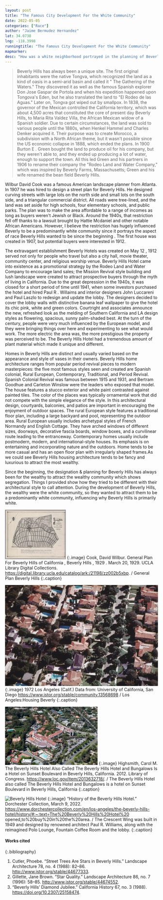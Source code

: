 ```yaml
---
layout: post
title: "The Famous City Development For the White Community"
date: 2022-05-05
categories: ["Race"]
author: "Jaime Bermudez Hernandez"
lat: 34.0738
lng: -118.3998
runningtitle: "The Famous City Development For the White Community"
mapmarker: 
desc: "How was a white neighborhood portrayed in the planning of Beverly Hills? Beverly Hills' early planning projected an image of whiteness through the city's general plan, houses, and general description, which then influenced property values."
---
```

 > Beverly Hills has always been a unique site. The first original inhabitants were the native Tongva, which recognized the land as a kind of oasis in a semi-arid basin and called it " The Gathering of the Waters." They discovered it as well as the famous Spanish explorer Don Jose Gaspar de Portola and when his expedition happened upon Tongova's Eden, but he also translated the land to "El Rodeo de las Aguas." Later on, Tongva got wiped out by smallpox. In 1838, the governor of the Mexican controlled the California territory, which was about 4,500 acres that constituted the core of present day Beverly Hills, to Maria Rita Valdez Villa, the African Mexican widow of a Spanish soldier. Due to certain circumstances, the land was sold to various people until the 1880s, when Henkel Hammel and Charles Denker acquired it. Their purpose was to create Morocco, a subdivision with a North African theme, but it wasn't possible since the US economic collapse in 1888, which ended the plans. In 1900 Burton E . Green bought the land to produce oil for his company, but they weren't able to, and they ended up producing a lot of water, enough to support the town. All this led Green and his partners in 1906 to rename their company the "Rodeo Land and Water Company," which was inspired by Beverly Farms, Massachusetts; Green and his wife renamed the bean field Beverly Hills. 
 > 
Wilbur David Cook was a famous American landscape planner from Atlanta. In 1907 he was hired to design a street plan for Beverly Hills. He designed curving streets with large lots on the north side and small lots on the south side, and a triangular commercial district. All roads were tree-lined, and the land was set aside for high schools, four elementary schools, and public parks. The plan was to make the area affordable to a range of incomes as long as buyers weren't Jewish or Black. Around the 1940s, that restriction fell off thanks to a lawsuit brought by Hattie Mcdaniel and other notable African Americans. However, I believe the restriction has hugely influenced Beverly to be a predominantly white community since it portrays the aspect of race Beverly Hills wanted to be since the beginning . The first house was created in 1907, but potential buyers were interested in 1912. 
>
The extravagant establishment Beverly Hotels was created on May 12 , 1912 served not only for people who travel but also a city hall, movie theater, community center, and religious worship venue. Beverly Hills Hotel came into existence as a promotional strategy by the Rodeo Land and Water Company to encourage land sales; the Mission Revival style building and lush landscape were created to attract prospective buyers through the myth of living in California. Due to the great depression in the 1940s, it was closed for a short period of time until 1941, when some investors purchased the hotel and hired Paul R . Willaims and interior designers John Luccareni and Paul Laszlo to redesign and update the lobby. The designers decided to cover the lobby walls with distinctive banana leaf wallpaper to give the hotel its chic pink, white and green colors. Courtright and associates announce the new, refreshed look as the melding of Southern California and LA design styles as flowering, spacious, sunny palm-shaded best. At the turn of the century, people were very much influenced by the European model, and they were bringing things over here and experimenting to see what would work. The more electric the area was, the more prestigious the property was perceived to be. The Beverly Hills Hotel had a tremendous amount of plant material which made it unique and different.
>
Homes in Beverly Hills are distinct and usually varied based on the appearance and style of vases in their owners. Beverly Hills home architecture ranges from popular period revival pieces to modern masterpieces: the five most famous styles seen and created  are Spanish colonial, Rural European, Contemporary, Traditional, and Period Revival. Spanish Colonial Revival was famous between 1915 and 1931, and Bertram Goodhue and Carleton Winslow were the leaders who exposed that model. The house features a stucco exterior and white paint contrasted against painted tiles. The color of the places was typically ornamental work that did not compete with the simple elegance of the style. In this architectural design, courtyards, balconies, and patios are important in encouraging the enjoyment of outdoor spaces. The rural European style features a traditional floor plan, including a large backyard and pool, representing the outdoor area. Rural European usually includes archetypal styles of French Normandy and English Cottage. They have arched windows of different sizes, doorways, decorative fascia boards, window boxes, and a curvilinear route leading to the entranceway. Contemporary homes usually include postmodern, modern, and international-style houses. Its emphasis is on entertaining and incorporating nature and the outdoors. Home tends to be more casual and has an open floor plan with irregularly shaped frames.As we could see Beverly Hills housing architecture tends to be fancy and luxurious to attract the most wealthy.
>
Since the beginning, the designation & planning for Beverly Hills has always been for the wealthy to attract the wealthy community which shows segregation. Things I provided show how they tried to be different with their architectural style to call attention. During the development of Beverly Hills, the wealthy were the white community, so they wanted to attract them to be a predominantly white community, influencing why Beverly Hills is primarily white.


![General Plan for Beverly Hills of California, Beverly Hills, 1929](images/generalplanbeverlyhills_phase_1_image1.jpg)
   {:.image} 
Cook, David Wilbur. General Plan For Beverly Hills of California , Beverly Hills , 1929 . March 20, 1929. UCLA Library Digital Collections. https://digital.library.ucla.edu/catalog/ark:/21198/zz002b5xbp. / General Plan Beverly Hills {:.caption} 

![Los Angeles : Housing Beverly Hills](images/beverlyhillsoverviewhomes_phase1_image2.jpg)
   {:.image} 
1972 Los Angeles (Calif.) Data from: University of California, San Diego https://www.jstor.org/stable/community.13568698 / Los Angeles:Housing Beverly
   {:.caption} 

![The Beverly Hills Hotel also called The Beverly Hills Hotel and Bungalows is a hotel on Sunset Boulevard in Beverly Hills, California](images/beverlyhillshoteloverview_phase1_image3.jpg)
   {:.image} 
Highsmith, Carol M. The Beverly Hills Hotel Also Called The Beverly Hills Hotel and Bungalows Is a Hotel on Sunset Boulevard in Beverly Hills, California. 2012. Library of Congress. https://www.loc.gov/item/2013632718/. / The Beverly Hills Hotel also called The Beverly Hills Hotel and Bungalows is a hotel on Sunset Boulevard in Beverly Hills, California
{:.caption} 

![Beverly Hills Hotel](images/beverlyhillshotel_phase1_image4.jpg)
   {:.image} 
“History of the Beverly Hills Hotel.” Dorchester Collection, March 9, 2022. https://www.dorchestercollection.com/en/los-angeles/the-beverly-hills-hotel/history/#:~:text=The%20Beverly%20Hills%20Hotel%20 opened,to%20buy%20in%20the%20area.  / The Crescent Wing was built in 1949 and designed by renowned architect Paul R. Williams, along with the reimagined Polo Lounge, Fountain Coffee Room and the lobby.
   {:.caption} 


#### Works cited

{:.bibliography}
1. Cutler, Phoebe. “Street Trees Are Stars in Beverly Hills.” Landscape Architecture 78, no. 4 (1988): 82–86. http://www.jstor.org/stable/44677333.
2. Gillette, Jane Brown. “Star Quality.” Landscape Architecture 86, no. 7 (1996): 58–85. http://www.jstor.org/stable/44674552.
3. “Beverly Hills’ Diamond Jubilee.” California History 67, no. 3 (1988). https://doi.org/10.2307/25158474.
